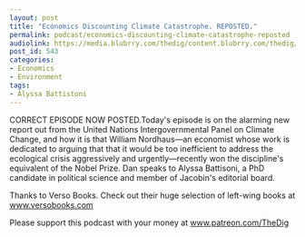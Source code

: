 ```yaml
---
layout: post
title: "Economics Discounting Climate Catastrophe. REPOSTED."
permalink: podcast/economics-discounting-climate-catastrophe-reposted
audiolink: https://media.blubrry.com/thedig/content.blubrry.com/thedig/The_Dig_-_EP_157_-_Battistoni.mp3
post_id: 543
categories: 
- Economics
- Environment
tags: 
- Alyssa Battistoni
---
```


CORRECT EPISODE NOW POSTED.Today's episode is on the alarming new report out from the United Nations Intergovernmental Panel on Climate Change, and how it is that William Nordhaus—an economist whose work is dedicated to arguing that that it would be too inefficient to address the ecological crisis aggressively and urgently—recently won the discipline's equivalent of the Nobel Prize. Dan speaks to Alyssa Battisoni, a PhD candidate in political science and member of Jacobin's editorial board.

Thanks to Verso Books. Check out their huge selection of left-wing books at www.versobooks.com

Please support this podcast with your money at www.patreon.com/TheDig